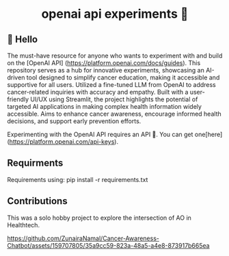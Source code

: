 <h1 align="center">openai api experiments 🧪</h1>

## 👋 Hello

The must-have resource for anyone who wants to experiment with and build on the [OpenAI API] (https://platform.openai.com/docs/guides). 
This repository serves as a hub for innovative experiments, showcasing an AI-driven tool designed to simplify cancer education, making it accessible and supportive for all users. 
Utilized a fine-tuned LLM from OpenAI to address cancer-related inquiries with accuracy and empathy. Built with a user-friendly UI/UX using Streamlit, the project highlights the potential of targeted AI applications in making complex health information widely accessible. Aims to enhance cancer awareness, encourage informed health decisions, and support early prevention efforts.

Experimenting with the OpenAI API requires an API 🔑. You can get one[here]
(https://platform.openai.com/api-keys).

## Requirments
Requirements using: 
pip install -r requirements.txt

## Contributions
This was a solo hobby project to explore the intersection of AO in Healthtech.

https://github.com/ZunairaNamal/Cancer-Awareness-Chatbot/assets/159707805/35a9cc59-823a-48a5-a4e8-873917b665ea

